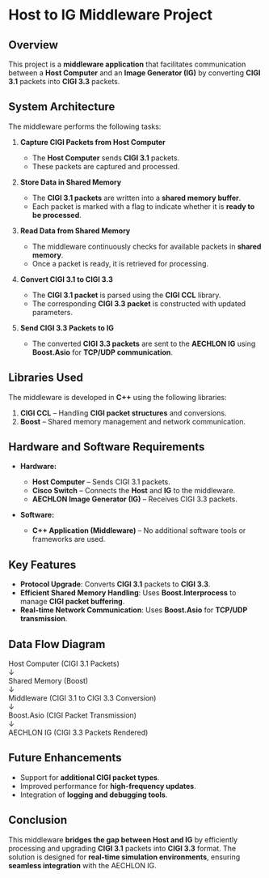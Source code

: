 # Host to IG Middleware Project

## Overview
This project is a **middleware application** that facilitates communication between a **Host Computer** and an **Image Generator (IG)** by converting **CIGI 3.1** packets into **CIGI 3.3** packets.

## System Architecture
The middleware performs the following tasks:

1. **Capture CIGI Packets from Host Computer**  
   - The **Host Computer** sends **CIGI 3.1** packets.  
   - These packets are captured and processed.  

2. **Store Data in Shared Memory**  
   - The **CIGI 3.1 packets** are written into a **shared memory buffer**.  
   - Each packet is marked with a flag to indicate whether it is **ready to be processed**.  

3. **Read Data from Shared Memory**  
   - The middleware continuously checks for available packets in **shared memory**.  
   - Once a packet is ready, it is retrieved for processing.  

4. **Convert CIGI 3.1 to CIGI 3.3**  
   - The **CIGI 3.1 packet** is parsed using the **CIGI CCL** library.  
   - The corresponding **CIGI 3.3 packet** is constructed with updated parameters.  

5. **Send CIGI 3.3 Packets to IG**  
   - The converted **CIGI 3.3 packets** are sent to the **AECHLON IG** using **Boost.Asio** for **TCP/UDP communication**.  

## Libraries Used
The middleware is developed in **C++** using the following libraries:

1. **CIGI CCL** – Handling **CIGI packet structures** and conversions.  
2. **Boost** – Shared memory management and network communication.  

## Hardware and Software Requirements
- **Hardware:**  
  - **Host Computer** – Sends CIGI 3.1 packets.  
  - **Cisco Switch** – Connects the **Host** and **IG** to the middleware.  
  - **AECHLON Image Generator (IG)** – Receives CIGI 3.3 packets.  

- **Software:**  
  - **C++ Application (Middleware)** – No additional software tools or frameworks are used.  

## Key Features
- **Protocol Upgrade**: Converts **CIGI 3.1** packets to **CIGI 3.3**.  
- **Efficient Shared Memory Handling**: Uses **Boost.Interprocess** to manage **CIGI packet buffering**.  
- **Real-time Network Communication**: Uses **Boost.Asio** for **TCP/UDP transmission**.  

## Data Flow Diagram  

Host Computer (CIGI 3.1 Packets)  
↓  
Shared Memory (Boost)  
↓  
Middleware (CIGI 3.1 to CIGI 3.3 Conversion)  
↓  
Boost.Asio (CIGI Packet Transmission)  
↓  
AECHLON IG (CIGI 3.3 Packets Rendered)  

## Future Enhancements
- Support for **additional CIGI packet types**.  
- Improved performance for **high-frequency updates**.  
- Integration of **logging and debugging tools**.  

## Conclusion
This middleware **bridges the gap between Host and IG** by efficiently processing and upgrading **CIGI 3.1** packets into **CIGI 3.3** format. The solution is designed for **real-time simulation environments**, ensuring **seamless integration** with the AECHLON IG.  
